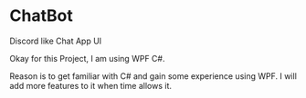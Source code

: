 # ChatBot
Discord like Chat App UI 

Okay for this Project, I am using WPF C#.

Reason is to get familiar with C# and gain some experience using WPF. I will add more features to it when time allows it.
